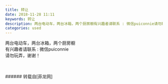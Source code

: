 ```yaml
---
title: 转让
date: 2018-11-28 11:11
keywords: 转让
description: 两台电动车，两台冰箱，两个厨房橱有兴趣者请联系 : 微信puiconnie请勿玩弄，谢谢！
categories: used
---
```

<td class="t_f" id="postmessage_2368397">

两台电动车，两台冰箱，两个厨房橱<br/>
有兴趣者请联系 : 微信puiconnie<br/>
请勿玩弄，谢谢！<br/>
<img alt="" border="0" class="zoom" data-cf-modified-a12a6c5039e3fe1983a120a3-="" file="http://www.flw.ph/data/appbyme/upload/image/201811/28/pHeUmqfmPNh3.jpg" id="aimg_eBY8D" lazyloadthumb="1" onclick="" onmouseover="" src="http://www.flw.ph/data/appbyme/upload/image/201811/28/pHeUmqfmPNh3.jpg"/><br/>
<img alt="" border="0" class="zoom" data-cf-modified-a12a6c5039e3fe1983a120a3-="" file="http://www.flw.ph/data/appbyme/upload/image/201811/28/E97EJRtDHAXO.jpg" id="aimg_Y86Lz" lazyloadthumb="1" onclick="" onmouseover="" src="http://www.flw.ph/data/appbyme/upload/image/201811/28/E97EJRtDHAXO.jpg"/><br/>
<img alt="" border="0" class="zoom" data-cf-modified-a12a6c5039e3fe1983a120a3-="" file="http://www.flw.ph/data/appbyme/upload/image/201811/28/VO2F5qNAykWZ.jpg" id="aimg_pEs4d" lazyloadthumb="1" onclick="" onmouseover="" src="http://www.flw.ph/data/appbyme/upload/image/201811/28/VO2F5qNAykWZ.jpg"/><br/>
<br/>
<br/>
</td>
###### 转载自[菲龙网]